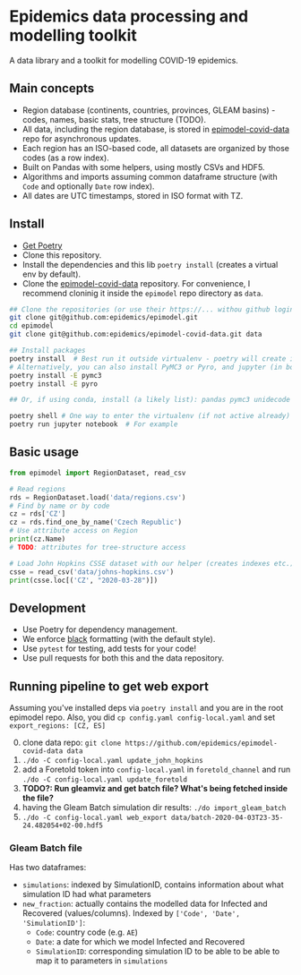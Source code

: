 # Epidemics data processing and modelling toolkit

A data library and a toolkit for modelling COVID-19 epidemics.

## Main concepts

* Region database (continents, countries, provinces, GLEAM basins) - codes, names, basic stats, tree structure (TODO).
* All data, including the region database, is stored in [epimodel-covid-data](https://github.com/epidemics/epimodel-covid-data) repo for asynchronous updates.
* Each region has an ISO-based code, all datasets are organized by those codes (as a row index).
* Built on Pandas with some helpers, using mostly CSVs and HDF5.
* Algorithms and imports assuming common dataframe structure (with `Code` and optionally `Date` row index).
* All dates are UTC timestamps, stored in ISO format with TZ.

## Install

* [Get Poetry](https://python-poetry.org/docs/#installation)
* Clone this repository.
* Install the dependencies and this lib `poetry install` (creates a virtual env by default).
* Clone the [epimodel-covid-data](https://github.com/epidemics/epimodel-covid-data/) repository. For convenience, I recommend cloninig it inside the `epimodel` repo directory as `data`.

```sh
## Clone the repositories (or use their https://... withou github login)
git clone git@github.com:epidemics/epimodel.git
cd epimodel
git clone git@github.com:epidemics/epimodel-covid-data.git data

## Install packages
poetry install  # Best run it outside virtualenv - poetry will create its own
# Alternatively, you can also install PyMC3 or Pyro, and jupyter (in both cases):
poetry install -E pymc3
poetry install -E pyro

## Or, if using conda, install (a likely list): pandas pymc3 unidecode jupyter ...

poetry shell # One way to enter the virtualenv (if not active already)
poetry run jupyter notebook  # For example
```

## Basic usage

```python
from epimodel import RegionDataset, read_csv

# Read regions
rds = RegionDataset.load('data/regions.csv')
# Find by name or by code
cz = rds['CZ']
cz = rds.find_one_by_name('Czech Republic')
# Use attribute access on Region
print(cz.Name)
# TODO: attributes for tree-structure access

# Load John Hopkins CSSE dataset with our helper (creates indexes etc.)
csse = read_csv('data/johns-hopkins.csv')
print(csse.loc[('CZ', "2020-03-28")])
```

## Development

* Use Poetry for dependency management.
* We enforce [black](https://github.com/psf/black) formatting (with the default style).
* Use `pytest` for testing, add tests for your code!
* Use pull requests for both this and the data repository.


## Running pipeline to get web export
Assuming you've installed deps via `poetry install` and you are in the root epimodel repo.
Also, you did `cp config.yaml config-local.yaml` and set `export_regions: [CZ, ES]`

0. clone data repo: `git clone https://github.com/epidemics/epimodel-covid-data data`
1. `./do -C config-local.yaml update_john_hopkins`
2. add a Foretold token into `config-local.yaml` in `foretold_channel` and run `./do -C config-local.yaml update_foretold`
3. **TODO?: Run gleamviz and get batch file? What's being fetched inside the file?** 
4. having the Gleam Batch simulation dir results: `./do import_gleam_batch`
5.  `./do -C config-local.yaml web_export data/batch-2020-04-03T23-35-24.482054+02-00.hdf5`

### Gleam Batch file
Has two dataframes:
* `simulations`: indexed by SimulationID, contains information about what simulation ID had what parameters
* `new_fraction`: actually contains the modelled data for Infected and Recovered (values/columns). Indexed by `['Code', 'Date', 'SimulationID']`:
    * `Code`: country code (e.g. `AE`)
    * `Date`: a date for which we model Infected and Recovered
    * `SimulationID`: corresponding simulation ID to be able to be able to map it to parameters in `simulations` 